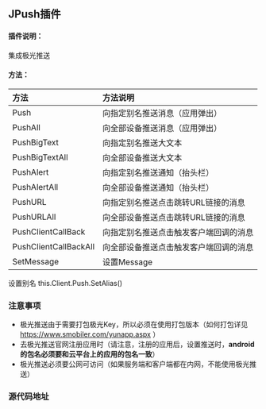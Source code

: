 ## JPush插件
#### 插件说明：
集成极光推送

#### 方法：
|方法|方法说明|
|:-|:-| 
|Push|向指定别名推送消息（应用弹出）|
|PushAll  |向全部设备推送消息（应用弹出）|
|PushBigText  |向指定别名推送大文本|
|PushBigTextAll  |向全部设备推送大文本|
|PushAlert  |向指定别名推送通知（抬头栏）|
|PushAlertAll  |向全部设备推送通知（抬头栏）|
|PushURL  |向指定别名推送点击跳转URL链接的消息|
|PushURLAll  |向全部设备推送点击跳转URL链接的消息|
|PushClientCallBack|向指定别名推送点击触发客户端回调的消息|
|PushClientCallBackAll|向全部设备推送点击触发客户端回调的消息|
|SetMessage|设置Message|

设置别名 this.Client.Push.SetAlias()

### 注意事项
* 极光推送由于需要打包极光Key，所以必须在使用打包版本（如何打包详见 https://www.smobiler.com/yunapp.aspx ）
* 去极光推送官网注册应用时（请注意，注册的应用后，设置推送时，**android的包名必须要和云平台上的应用的包名一致**）
* 极光推送必须要公网可访问（如果服务端和客户端都在内网，不能使用极光推送）


### 源代码地址

